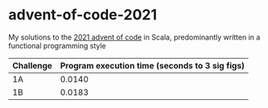 # advent-of-code-2021
My solutions to the [2021 advent of code](adventofcode.com/2021) in Scala, predominantly written in a functional programming style

| Challenge      | Program execution time (seconds to 3 sig figs) |
| ----------- | ----------- |
|1A|0.0140|
|1B|0.0183|
